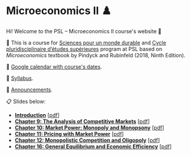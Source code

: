 # Microeconomics II ♟️

Hi! Welcome to the PSL – Microeconomics II course's website :wave:

:closed_book: This is a course for [Sciences pour un monde durable](https://psl.eu/formation/sciences-monde-durable) and [Cycle pluridisciplinaire d’études supérieures](https://psl.eu/formation/cpes-psl-henri-IV) program at PSL based on *Microeconomics* textbook by Pindyck and Rubinfeld (2018, Ninth Edition).

:calendar: [Google calendar with course's dates](https://calendar.google.com/calendar/embed?src=12163aac8921c2325540b5216b325f99190332fd1e5983b0cbe94ca54553d58e%40group.calendar.google.com&ctz=Europe%2FParis).

:paperclip: [Syllabus](https://woomora.github.io/psl-micro-II//PSL%202025%20Spring%20%E2%80%93%20Micro%20II.pdf).

:loudspeaker: [Announcements](https://github.com/woomora/psl-micro-II/blob/master/announcements.md).

:clipboard: Slides below:

- **[Introduction](https://woomora.github.io/psl-micro-II/Intro/microII-intro.html#1)** [[pdf](https://woomora.github.io/psl-micro-II/Intro/microII-intro.pdf)]
- **[Chapter 9: The Analysis of Competitive Markets](https://woomora.github.io/psl-micro-II/Chapter09/chapter09.html#1)** [[pdf](https://woomora.github.io/psl-micro-II/Chapter09/chapter09.pdf)]
- **[Chapter 10: Market Power: Monopoly and Monopsony](https://woomora.github.io/psl-micro-II/Chapter10/chapter10.html#1)** [[pdf](https://woomora.github.io/psl-micro-II/Chapter10/chapter10.pdf)]
- **[Chapter 11: Pricing with Market Power](https://woomora.github.io/psl-micro-II/Chapter11/chapter11.html#1)** [[pdf](https://woomora.github.io/psl-micro-II/Chapter11/chapter11.pdf)]
- **[Chapter 12: Monopolistic Competition and Oligopoly](https://woomora.github.io/psl-micro-II/Chapter12/chapter12.html#1)** [[pdf](https://woomora.github.io/psl-micro-II/Chapter12/chapter12.pdf)]
- **[Chapter 16: General Equilibrium and Economic Efficiency](https://woomora.github.io/psl-micro-II/Chapter16/chapter16.html#1)** [[pdf](https://woomora.github.io/psl-micro-II/Chapter16/chapter16.pdf)]

